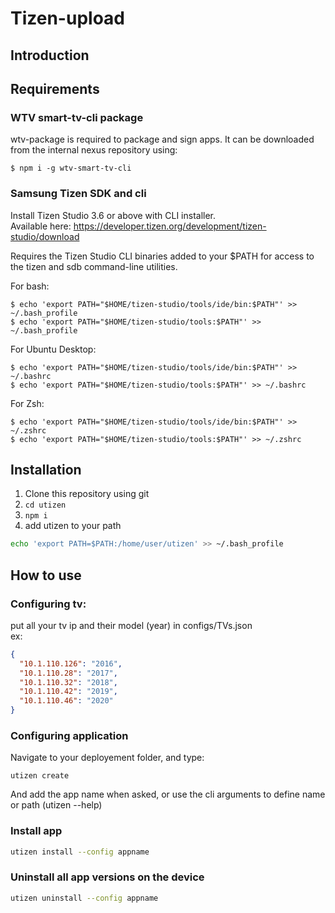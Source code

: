 # Tizen-upload

## Introduction

## Requirements

### WTV smart-tv-cli package
wtv-package is required to package and sign apps. It can be downloaded from the internal nexus repository using: 
```
$ npm i -g wtv-smart-tv-cli
```

### Samsung Tizen SDK and cli
Install Tizen Studio 3.6 or above with CLI installer.  
Available here: https://developer.tizen.org/development/tizen-studio/download  

Requires the Tizen Studio CLI binaries added to your $PATH for access to the tizen and sdb command-line utilities.

For bash:

```
$ echo 'export PATH="$HOME/tizen-studio/tools/ide/bin:$PATH"' >> ~/.bash_profile
$ echo 'export PATH="$HOME/tizen-studio/tools:$PATH"' >> ~/.bash_profile
```

For Ubuntu Desktop:  

```
$ echo 'export PATH="$HOME/tizen-studio/tools/ide/bin:$PATH"' >> ~/.bashrc
$ echo 'export PATH="$HOME/tizen-studio/tools:$PATH"' >> ~/.bashrc
```

For Zsh:  

```
$ echo 'export PATH="$HOME/tizen-studio/tools/ide/bin:$PATH"' >> ~/.zshrc
$ echo 'export PATH="$HOME/tizen-studio/tools:$PATH"' >> ~/.zshrc
```

## Installation

1. Clone this repository using git
2. `cd utizen`
3. `npm i`
5. add utizen to your path
~~~sh
echo 'export PATH=$PATH:/home/user/utizen' >> ~/.bash_profile
~~~


## How to use

### Configuring tv:  
put all your tv ip and their model (year) in configs/TVs.json  
ex:  
~~~json
{
  "10.1.110.126": "2016",
  "10.1.110.28": "2017",
  "10.1.110.32": "2018",
  "10.1.110.42": "2019",
  "10.1.110.46": "2020"
}
~~~

### Configuring application
Navigate to your deployement folder, and type:  
~~~
utizen create
~~~
And add the app name when asked, or use the cli arguments to define name or path (utizen --help)

### Install app
~~~sh
utizen install --config appname
~~~


### Uninstall all app versions on the device
~~~sh
utizen uninstall --config appname
~~~